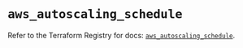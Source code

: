 # `aws_autoscaling_schedule`

Refer to the Terraform Registry for docs: [`aws_autoscaling_schedule`](https://registry.terraform.io/providers/hashicorp/aws/5.50.0/docs/resources/autoscaling_schedule).
